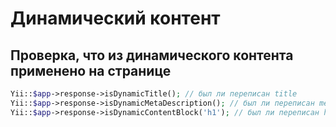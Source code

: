 # Динамический контент

## Проверка, что из динамического контента применено на странице

```php
Yii::$app->response->isDynamicTitle(); // был ли переписан title
Yii::$app->response->isDynamicMetaDescription(); // был ли переписан meta description
Yii::$app->response->isDynamicContentBlock('h1'); // был ли переписан h1
```
